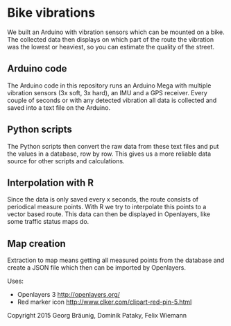 # Bike vibrations

We built an Arduino with vibration sensors which can be mounted on a bike. The
collected data then displays on which part of the route the vibration was the
lowest or heaviest, so you can estimate the quality of the street.

## Arduino code
The Arduino code in this repository runs an Arduino Mega with multiple
vibration sensors (3x soft, 3x hard), an IMU and a GPS receiver. 
Every couple of seconds or with any detected vibration all data is collected
and saved into a text file on the Arduino. 

## Python scripts
The Python scripts then convert the raw data from these text files and put the
values in a database, row by row. This gives us a more reliable data source for
other scripts and calculations.

## Interpolation with R
Since the data is only saved every x seconds, the route consists of periodical
measure points. With R we try to interpolate this points to a vector based
route. This data can then be displayed in Openlayers, like some traffic status
maps do.

## Map creation
Extraction to map means getting all measured points from the database and
create a JSON file which then can be imported by Openlayers.

Uses:
* Openlayers 3 http://openlayers.org/
* Red marker icon http://www.clker.com/clipart-red-pin-5.html


Copyright 2015 Georg Bräunig, Dominik Pataky, Felix Wiemann
